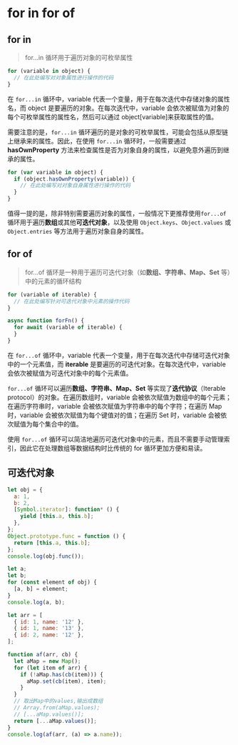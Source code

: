 # for in for of

## for in

> for...in 循环用于遍历对象的可枚举属性

```js
for (variable in object) {
  // 在此处编写对对象属性进行操作的代码
}
```

在 `for...in` 循环中，variable 代表一个变量，用于在每次迭代中存储对象的属性名，而 object 是要遍历的对象。在每次迭代中，variable 会依次被赋值为对象的每个可枚举属性的属性名，然后可以通过 object[variable]来获取属性的值。

需要注意的是，`for...in` 循环遍历的是对象的可枚举属性，可能会包括从原型链上继承来的属性。因此，在使用 `for...in` 循环时，一般需要通过 **hasOwnProperty** 方法来检查属性是否为对象自身的属性，以避免意外遍历到继承的属性。

```js
for (var variable in object) {
  if (object.hasOwnProperty(variable)) {
    // 在此处编写对对象自身属性进行操作的代码
  }
}
```

值得一提的是，除非特别需要遍历对象的属性，一般情况下更推荐使用`for...of`循环用于遍历**数组**或其他**可迭代对象**，以及使用 `Object.keys`、`Object.values` 或 `Object.entries` 等方法用于遍历对象自身的属性。

## for of

> for...of 循环是一种用于遍历可迭代对象（如**数组、字符串、Map、Set** 等）中的元素的循环结构

```js
for (variable of iterable) {
  // 在此处编写针对可迭代对象中元素的操作代码
}

async function forFn() {
  for await (variable of iterable) {
  }
}
```

在 `for...of` 循环中，variable 代表一个变量，用于在每次迭代中存储可迭代对象中的一个元素值，而 **iterable** 是要遍历的可迭代对象。在每次迭代中，variable 会依次被赋值为可迭代对象中的每个元素值。

`for...of` 循环可以遍历**数组、字符串、Map、Set** 等实现了**迭代协议**（Iterable protocol）的对象。在遍历数组时，variable 会被依次赋值为数组中的每个元素；在遍历字符串时，variable 会被依次赋值为字符串中的每个字符；在遍历 Map 时，variable 会被依次赋值为每个键值对的值；在遍历 Set 时，variable 会被依次赋值为每个集合中的值。

使用 `for...of` 循环可以简洁地遍历可迭代对象中的元素，而且不需要手动管理索引，因此它在处理数组等数据结构时比传统的 for 循环更加方便和易读。

## 可迭代对象

```js
let obj = {
  a: 1,
  b: 2,
  [Symbol.iterator]: function* () {
    yield [this.a, this.b];
  },
};
Object.prototype.func = function () {
  return [this.a, this.b];
};
console.log(obj.func());

let a;
let b;
for (const element of obj) {
  [a, b] = element;
}
console.log(a, b);
```

```js
let arr = [
  { id: 1, name: '12' },
  { id: 1, name: '13' },
  { id: 2, name: '12' },
];

function af(arr, cb) {
  let aMap = new Map();
  for (let item of arr) {
    if (!aMap.has(cb(item))) {
      aMap.set(cb(item), item);
    }
  }
  // 取出Map中的values,输出成数组
  // Array.from(aMap.values);
  // [...aMap.values()];
  return [...aMap.values()];
}
console.log(af(arr, (a) => a.name));
```
